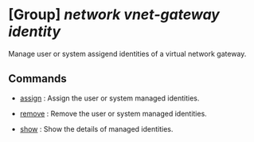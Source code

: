 # [Group] _network vnet-gateway identity_

Manage user or system assigend identities of a virtual network gateway.

## Commands

- [assign](/Commands/network/vnet-gateway/identity/_assign.md)
: Assign the user or system managed identities.

- [remove](/Commands/network/vnet-gateway/identity/_remove.md)
: Remove the user or system managed identities.

- [show](/Commands/network/vnet-gateway/identity/_show.md)
: Show the details of managed identities.
